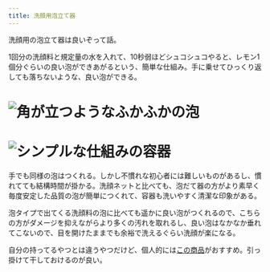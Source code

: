 ```yaml
---
title: 洗顔用泡立て器
---
```

洗顔用の泡立て器は良いぞって話。

1回分の洗顔料と規定量の水を入れて、10秒弱ほどシュコシュコやると、レモン1個分ぐらいの良い泡ができあがるという、簡単な仕組み。手に乗せてひっくり返しても落ちないような、良い泡ができる。

![](https://lh3.googleusercontent.com/docs/ADP-6oEsy8g3Dgjtu1gC2tS4KdRqKXY9SiUskyyyK3RHK9P5iWOGjR4C8X_O_E10Bp-llMxy-NaxL1-ellGVxnknqroBAEpQ27pXFYmxY-MV3rCAHisSGofZDed5whLlzVgC0UwHH97ikWgfq6Kzmnj3xqlHt7GxVnvPjsHc8f1ovLiATSafzKX53jJf1aY7n1SNGMg_OsEuHGK4zlUGUJeJC1_7GFqseKv6EUcEM-dYSwtQxrJilhbQkDn6vo69X5v9p-xUzW4UgJuslx4cSiW403x3XBYTnLLPmgRdCwK5PSo3UoYt25-N9heD4QG9SRdA3X0T38J70-61bMNSDqgXRrfYg9nvWdUgJr68CYJb73jUzwwHNbpGh_LilTRSJ4JR7KRXdaSAuXufxGAROhdr47J8VtPs79t30mCBclRy9FuWvJbKCOuPt9aiuoYml_GxvbhQczP-a3OaYiW7oohEB5Z7h3BpD39whD151kkZl8jFfPo4N0LFq23qJDeyoefUZJNqc56JsT691Jyqv2BuQWYxv-bvwNTNNPH0Sb4XRIygXcUrGEn06lWBnB6rL4anE7qNlojBM_S7rJbq8SvGNFjZ2MNLwpiLVXODnVrCDzxkfZvhc952zseD8I1PUxsChxTSVp8C0_iIUhtKqJ41AnRiEKla2QUdaR5g2jyBT6Cj-5BFxIQtIWviv87eZgnGlq88Ni0knBP4K6s4rczcZc-C3eLoaHkmMWKHiecEaRO3xWwKWsjxIhcZ06b_ig_gdF5RbCfhjwotGNTYBA6gaqcwlmLTXqu_BrCsMRG3Y_h_9FZrBFj2f9Ffi3rCZ0gcGVFfqv1VUje982v5deqtKZbqigSV6xSaqZ4e6aw-IoXDscGCNMfPHf1cK_qIbxtWTTa6qS0pkvRi_CwnNoYgYC8FKTiDQB4R6sMizwuvGJzylHszBH4-URyFSGMCFOmab7cchpkkwAE0o8o84s-A99QL_wdp6DpFI0QNHJO7MAwXEKUPyI55_N-ctLaKePPdf9OOA-9_n6N4YarURdhSslSYvSPxRAX2zUbJeU6NeJMyi-cAoVZE_8w599uKb2AJslq1vGaAd3i4cDZAQAQPq5Pa1pkzKjsAhhmBi_cmlL_-eOUDO9V9AJdNQVwjc2ygyNeeoyaYHCGNhiSRapOaLxv7sO1hV9Y_DDbOumYmL8TxGUStz7cnztXRdfGQ-D2hJodytBc3PejXqsGnjRnYJwFUM0MS1I4dVWPajqzdVbzdfD4j "角が立つようなふかふかの泡")
================================================================================================================================================================================================================================================================================================================================================================================================================================================================================================================================================================================================================================================================================================================================================================================================================================================================================================================================================================================================================================================================================================================================================================================================================================================================================================================================================================================

![](https://lh3.googleusercontent.com/docs/ADP-6oHY-s_7HaLOGUO5EB9fnhNxtHx2b_tXmf4n71bbELJYArHBaamZhrAieIfwfpcUJLfMP5fJU3HnyDv2kfSXlUNK071xtcAii_MYAHVfjYXnSMFTg8lFLBlFDKq9MtATRD-z0iWsgPkysbXqwHXrpxU6Rr-i_OnHH3f8Cl5y9MKryqxoNfRBwKRUVOu0R50WI9G4wzm-5jbR-Z6SiRNstnHYysjnQ1Ukhj_1rEgSvNjbqU8cu1eOkxXxYhXVHBl-zxIp34tf6lvwA3rjWQgzVeVYlSWizyeyyhfW82JbKE-ZZisK2UrL2n9KGFj551MzguogZGCdbEbeVFdNQ5-lyVqD6dv8SBUD4D8PDRBve29Z-7Vx7B_27-xjxfyTbWySwhqlJQ6-nR8dreaCz1qgU-Ez9zWEp-hdBiNZbVX8Trj47S-U12Il16Vvm_NUv9iU7MmAyjDZ8hL6lHxds5W6OFCv3ivCQ93M5CbE5rWWp7LyM60WLgI431FfOgBp-az_XOTZqcIQeJosiLw8-PJboMI5i1jtqe_c7VdR0fFxFpLwI4fZUa_rwb-0mx0cNr32rmEjrYEKN0x6tpZDNLb8QlWPB4p6e_95vkBK5TnHdO_timkz8pL49FXoftnFl11cd-_Bzt7iduVQHNRLs9clMsVHB-nRA-whtHguj6D5dmkhCV7b-zQ0o6YMaxaPAqnQ9_xXvkhaB1RViRvI7dvTQbkLQehwqn6jwnnvh2Mr1jc4BpyVKlr_S9OZfeDocEMGBIWDl50VTPp6vgcfqcePJ0HZQo0RTzWI1RP0uFerUdWhpfEkogP1rhiaFsVX5KFVG9CWE9XL4ut-h4ciFDeSFyVVrcyPo4AwPDGyjowu_-Qww8ZRjb-enYv4TH2VBsrm65lM50Ws0I6C2_Nx8oPvKb22CJcP5zVRGihhUiqttl8Dksk9TQ5qen6Ji5lLomTfhDsrO8NLE2NLSHt0pP-dUZrQCkaUymTvQTDyHEmtxyusASWR0z5st2bQ8O6zXezVxGDAfT115g_ug_RDLnOFDcukNmFUeJZfd4kHYS2IgBocaTxc3gCnBQpZncm8JNtjmU4y0dfd7yWRcbTaTLtbgWdhuxZqnXAD0nGDRqhwtDohzY-0hwg90kuEw2n1lWRV1mggnKvBjb5rhg4kFDP9DbniKi46f60dq50pytsAhgKt3IwsDpRLTLHK3lVVkEOaG5Kv_a0PqtDEgWY_Tlo9_CI_GxIY24Y0QDlIy8UcuPPKSXO8 "シンプルな仕組みの容器")
==============================================================================================================================================================================================================================================================================================================================================================================================================================================================================================================================================================================================================================================================================================================================================================================================================================================================================================================================================================================================================================================================================================================================================================================================================================================================================================================================================================================

手でも同様の泡はつくれる。しかし不慣れな初心者には難しいものがあるし、慣れてても結構時間が掛かる。洗顔ネットと比べても、泡だて器の方がより素早く毎度安定した品質の泡が簡単につくれて、容器も洗いやすく清潔な印象がある。

泡タイプで出てくる洗顔料の泡に比べても遥かに良い泡がつくれるので、こちらの方がダメージを抑えながらより多くの汚れを取れるし、良い泡はなかなか垂れてこないので、目を開けたままでも余裕で洗えるぐらい洗顔が楽になる。

自分の持ってるやつとは違うやつだけど、個人的には[この商品](https://www.amazon.co.jp/dp/B09KMP9GDN)がおすすめ。引っ掛けて干しておけるのが良い。
